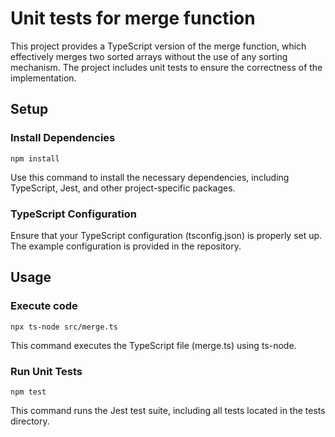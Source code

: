 # Unit tests for merge function

This project provides a TypeScript version of the merge function, 
which effectively merges two sorted arrays without the use of any sorting mechanism. 
The project includes unit tests to ensure the correctness of the implementation.

## Setup

### Install Dependencies

```
npm install
```

Use this command to install the necessary dependencies, including TypeScript, Jest, and other project-specific packages.

### TypeScript Configuration

Ensure that your TypeScript configuration (tsconfig.json) is properly set up. 
The example configuration is provided in the repository.

## Usage

### Execute code

```
npx ts-node src/merge.ts
```
This command executes the TypeScript file (merge.ts) using ts-node.

### Run Unit Tests
```
npm test
```
This command runs the Jest test suite, including all tests located in the tests directory.

